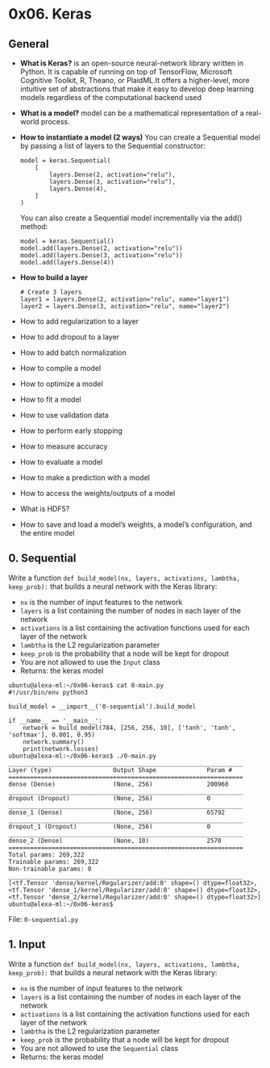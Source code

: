 # 0x06. Keras

## General
* **What is Keras?**
    is an open-source neural-network library written in Python. It is capable of running on top of TensorFlow, Microsoft Cognitive Toolkit, R, Theano, or PlaidML.It offers a higher-level, more intuitive set of abstractions that make it easy to develop deep learning models regardless of the computational backend used
  
* **What is a model?**
    model can be a mathematical representation of a real-world process.
* **How to instantiate a model (2 ways)**
    You can create a Sequential model by passing a list of layers to the Sequential constructor:
    ```
    model = keras.Sequential(
        [
            layers.Dense(2, activation="relu"),
            layers.Dense(3, activation="relu"),
            layers.Dense(4),
        ]
    )
    ```
    You can also create a Sequential model incrementally via the add() method:
    ```
    model = keras.Sequential()
    model.add(layers.Dense(2, activation="relu"))
    model.add(layers.Dense(3, activation="relu"))
    model.add(layers.Dense(4))
    ```
* **How to build a layer**
    ```
    # Create 3 layers
    layer1 = layers.Dense(2, activation="relu", name="layer1")
    layer2 = layers.Dense(3, activation="relu", name="layer2")
    ```

* How to add regularization to a layer
* How to add dropout to a layer
* How to add batch normalization
* How to compile a model
* How to optimize a model
* How to fit a model
* How to use validation data
* How to perform early stopping
* How to measure accuracy
* How to evaluate a model
* How to make a prediction with a model
* How to access the weights/outputs of a model
* What is HDF5?
* How to save and load a model’s weights, a model’s configuration, and the entire model

## 0. Sequential
Write a function `def build_model(nx, layers, activations, lambtha, keep_prob):` that builds a neural network with the Keras library:

* `nx` is the number of input features to the network
* `layers` is a list containing the number of nodes in each layer of the network
* `activations` is a list containing the activation functions used for each layer of the network
* `lambtha` is the L2 regularization parameter
* `keep_prob` is the probability that a node will be kept for dropout
* You are not allowed to use the `Input` class
* Returns: the keras model

```
ubuntu@alexa-ml:~/0x06-keras$ cat 0-main.py 
#!/usr/bin/env python3

build_model = __import__('0-sequential').build_model

if __name__ == '__main__':
    network = build_model(784, [256, 256, 10], ['tanh', 'tanh', 'softmax'], 0.001, 0.95)
    network.summary()
    print(network.losses)
ubuntu@alexa-ml:~/0x06-keras$ ./0-main.py 
_________________________________________________________________
Layer (type)                 Output Shape              Param #   
=================================================================
dense (Dense)                (None, 256)               200960    
_________________________________________________________________
dropout (Dropout)            (None, 256)               0         
_________________________________________________________________
dense_1 (Dense)              (None, 256)               65792     
_________________________________________________________________
dropout_1 (Dropout)          (None, 256)               0         
_________________________________________________________________
dense_2 (Dense)              (None, 10)                2570      
=================================================================
Total params: 269,322
Trainable params: 269,322
Non-trainable params: 0
_________________________________________________________________
[<tf.Tensor 'dense/kernel/Regularizer/add:0' shape=() dtype=float32>, <tf.Tensor 'dense_1/kernel/Regularizer/add:0' shape=() dtype=float32>, <tf.Tensor 'dense_2/kernel/Regularizer/add:0' shape=() dtype=float32>]
ubuntu@alexa-ml:~/0x06-keras$
```
File: `0-sequential.py`

## 1. Input
Write a function `def build_model(nx, layers, activations, lambtha, keep_prob):` that builds a neural network with the Keras library:

* `nx` is the number of input features to the network
* `layers` is a list containing the number of nodes in each layer of the network
* `activations` is a list containing the activation functions used for each layer of the network
* `lambtha` is the L2 regularization parameter
* `keep_prob` is the probability that a node will be kept for dropout
* You are not allowed to use the `Sequential` class
* Returns: the keras model